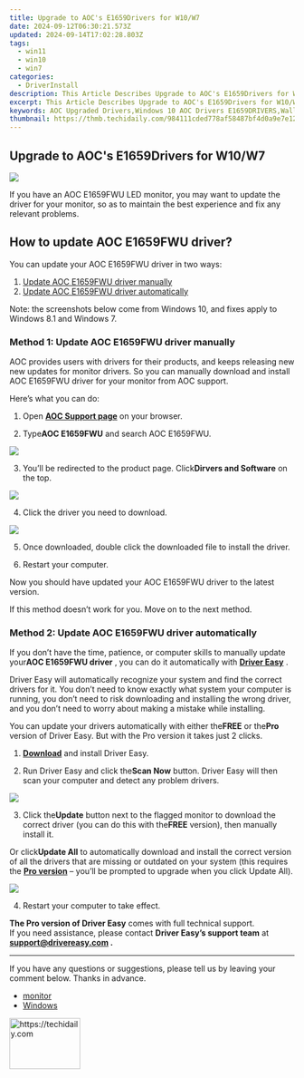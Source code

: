 ```yaml
---
title: Upgrade to AOC's E1659Drivers for W10/W7
date: 2024-09-12T06:30:21.573Z
updated: 2024-09-14T17:02:28.803Z
tags:
  - win11
  - win10
  - win7
categories:
  - DriverInstall
description: This Article Describes Upgrade to AOC's E1659Drivers for W10/W7
excerpt: This Article Describes Upgrade to AOC's E1659Drivers for W10/W7
keywords: AOC Upgraded Drivers,Windows 10 AOC Drivers E1659DRIVERS,Wallpaper Remote Control W7 Drivers,AOC Drivers Compatibility W10/W7,Latest AOC Graphics Drivers E1659DRIVERS,Optimized W10/W7 Remote Control Drivers by AOC,AOC E1659DRIVERS Upgrade Guide for Windows Users
thumbnail: https://thmb.techidaily.com/984111cded778af58487bf4d0a9e7e12742129a74c44be61b9a0afddf486bcf9.jpg
---
```


## Upgrade to AOC's E1659Drivers for W10/W7

![](https://images.drivereasy.com/wp-content/uploads/2019/09/image-883.png)

 If you have an AOC E1659FWU LED monitor, you may want to update the driver for your monitor, so as to maintain the best experience and fix any relevant problems.

## How to update AOC E1659FWU driver?

You can update your AOC E1659FWU driver in two ways:

1. [Update AOC E1659FWU driver manually](#m1)
2. [Update AOC E1659FWU driver automatically](#m2)

 Note: the screenshots below come from Windows 10, and fixes apply to Windows 8.1 and Windows 7.

### Method 1: Update AOC E1659FWU driver manually

 AOC provides users with drivers for their products, and keeps releasing new new updates for monitor drivers. So you can manually download and install AOC E1659FWU driver for your monitor from AOC support.

Here’s what you can do:

 1) Open **[AOC Support page](https://us.aoc.com/)**  on your browser.

 2) Type**AOC E1659FWU** and search AOC E1659FWU.

![](https://images.drivereasy.com/wp-content/uploads/2019/09/image-878.png)

 3) You’ll be redirected to the product page. Click**Dirvers and Software** on the top.

![](https://images.drivereasy.com/wp-content/uploads/2019/09/image-879.png)

4) Click the driver you need to download.

![](https://images.drivereasy.com/wp-content/uploads/2019/09/image-880.png)

 5) Once downloaded, double click the downloaded file to install the driver.

 6) Restart your computer.

 Now you should have updated your AOC E1659FWU driver to the latest version.

If this method doesn’t work for you. Move on to the next method.

### Method 2: Update AOC E1659FWU driver automatically

 If you don’t have the time, patience, or computer skills to manually update your**AOC E1659FWU driver** , you can do it automatically with **[Driver Easy](https://tools.techidaily.com/drivereasy/download/)**  .

 Driver Easy will automatically recognize your system and find the correct drivers for it. You don’t need to know exactly what system your computer is running, you don’t need to risk downloading and installing the wrong driver, and you don’t need to worry about making a mistake while installing.

 You can update your drivers automatically with either the**FREE** or the**Pro** version of Driver Easy. But with the Pro version it takes just 2 clicks.

 1) **[Download](https://tools.techidaily.com/drivereasy/download/)**  and install Driver Easy.

 2) Run Driver Easy and click the**Scan Now** button. Driver Easy will then scan your computer and detect any problem drivers.

![](https://images.drivereasy.com/wp-content/uploads/2019/09/image-881.png)

 3) Click the**Update** button next to the flagged monitor to download the correct driver (you can do this with the**FREE** version), then manually install it.

 Or click**Update All** to automatically download and install the correct version of all the drivers that are missing or outdated on your system (this requires the **[Pro version](https://tools.techidaily.com/drivereasy/download/)**  – you’ll be prompted to upgrade when you click Update All).

![](https://images.drivereasy.com/wp-content/uploads/2019/09/image-882.png)

4) Restart your computer to take effect.

**The Pro version of Driver Easy** comes with full technical support.  
 If you need assistance, please contact **Driver Easy’s support team** at **[support@drivereasy.com](mailto:support@drivereasy.com) .**

---

 If you have any questions or suggestions, please tell us by leaving your comment below. Thanks in advance.

* [monitor](https://tools.techidaily.com/drivereasy/download/)
* [Windows](https://tools.techidaily.com/drivereasy/download/)

<ins class="adsbygoogle"
     style="display:block"
     data-ad-format="autorelaxed"
     data-ad-client="ca-pub-7571918770474297"
     data-ad-slot="1223367746"></ins>

<ins class="adsbygoogle"
     style="display:block"
     data-ad-client="ca-pub-7571918770474297"
     data-ad-slot="8358498916"
     data-ad-format="auto"
     data-full-width-responsive="true"></ins>



<!-- affiliate ads begin -->
<a href="https://aligracehair.sjv.io/c/5597632/2115911/19272" target="_top" id="2115911">
  <img src="//a.impactradius-go.com/display-ad/19272-2115911" border="0" alt="https://techidaily.com" width="125" height="90"/>
</a>
<img height="0" width="0" src="https://aligracehair.sjv.io/i/5597632/2115911/19272" style="position:absolute;visibility:hidden;" border="0" />
<!-- affiliate ads end -->

